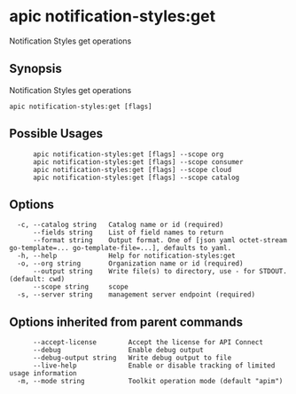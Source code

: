 # apic notification-styles:get

Notification Styles get operations

## Synopsis

Notification Styles get operations

```
apic notification-styles:get [flags]
```

## Possible Usages

```
      apic notification-styles:get [flags] --scope org
      apic notification-styles:get [flags] --scope consumer
      apic notification-styles:get [flags] --scope cloud
      apic notification-styles:get [flags] --scope catalog
```

## Options

```
  -c, --catalog string   Catalog name or id (required)
      --fields string    List of field names to return
      --format string    Output format. One of [json yaml octet-stream go-template=... go-template-file=...], defaults to yaml.
  -h, --help             Help for notification-styles:get
  -o, --org string       Organization name or id (required)
      --output string    Write file(s) to directory, use - for STDOUT. (default: cwd)
      --scope string     scope
  -s, --server string    management server endpoint (required)
```

## Options inherited from parent commands

```
      --accept-license        Accept the license for API Connect
      --debug                 Enable debug output
      --debug-output string   Write debug output to file
      --live-help             Enable or disable tracking of limited usage information
  -m, --mode string           Toolkit operation mode (default "apim")
```
